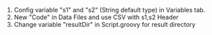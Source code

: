 1. Config variable "s1" and "s2" (String default type) in Variables tab.
2. New "Code" in Data Files and use CSV with s1,s2 Header
3. Change variable "resultDir" in Script.groovy for result directory
